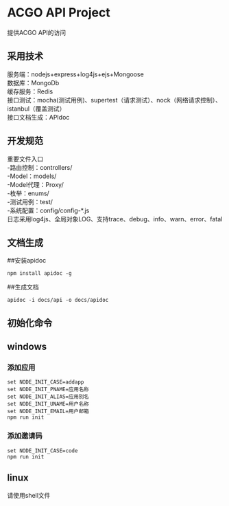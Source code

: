 ACGO API Project
============
提供ACGO API的访问

采用技术
----------
服务端：nodejs+express+log4js+ejs+Mongoose
<br/>
数据库：MongoDb
<br/>
缓存服务：Redis
<br/>
接口测试：mocha(测试用例)、supertest（请求测试）、nock（网络请求控制）、istanbul（覆盖测试）
<br/>
接口文档生成：APIdoc

开发规范
--------
重要文件入口
<br />
-路由控制：controllers/
<br />
-Model：models/
<br />
-Model代理：Proxy/
<br />
-枚举：enums/
<br />
-测试用例：test/
<br />
-系统配置：config/config-*.js
<br />
日志采用log4js、全局对象LOG、支持trace、debug、info、warn、error、fatal
<br />

文档生成
----------
##安装apidoc
```
npm install apidoc -g
```

##生成文档
```
apidoc -i docs/api -o docs/apidoc
```

初始化命令
----------
## windows
### 添加应用
```
set NODE_INIT_CASE=addapp
set NODE_INIT_PNAME=应用名称
set NODE_INIT_ALIAS=应用别名
set NODE_INIT_UNAME=用户名称
set NODE_INIT_EMAIL=用户邮箱
npm run init
```

### 添加邀请码
```
set NODE_INIT_CASE=code
npm run init
```

## linux
请使用shell文件
